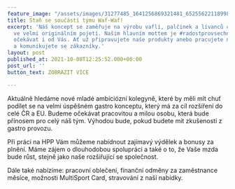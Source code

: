 ```yaml
---
feature_image: "/assets/images/31277485_1641256869321481_6525562211899801600_o.jpg"
title: Staň se součástí týmu Waf-Waf!
excerpt: 'Náš koncept se zaměřuje na výrobu vaflí, palčinek a lívanců či milkshake
  ve velmi originálním pojetí. Našim hlavním mottem je #radostprovsechny a to budeme
  očekávat i od Vás. Ať už připravujete naše produkty anebo pracujete na pokladně
  a komunikujete se zákazníky.'
layout: post
published_at: 2021-10-08T12:25:52.000+00:00
post_url: ''
button_text: ZOBRAZIT VÍCE

---
```

Aktuálně hledáme nové mladé ambiciózní kolegyně, které by měli mít chuť podílet se na velmi úspěšném gastro konceptu, který má za cíl rozšíření do celé ČR a EU. Budeme očekávat pracovitou a milou osobu, která bude přínosem pro celý náš tým. Výhodou bude, pokud budete mít zkušenosti z gastro provozu.

Při práci na HPP Vám můžeme nabídnout zajímavý výdělek a bonusy za plnění. Máme zájem o dlouhodobou spolupráci a také o to, že Vaše mzda bude růst, stejně jako naše rozšiřující se společnost.

Dále také nabízíme: pracovní oblečení, finanční odměny za zaměstnance měsíce, možnosti MultiSport Card, stravování z naší nabídky.